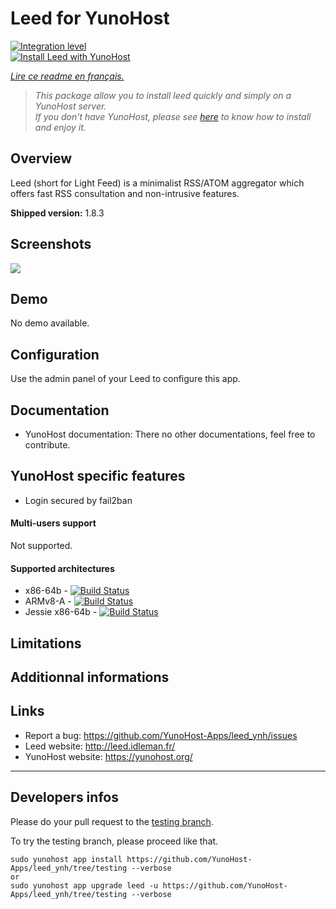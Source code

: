 # Leed for YunoHost

[![Integration level](https://dash.yunohost.org/integration/leed.svg)](https://dash.yunohost.org/appci/app/leed)  
[![Install Leed with YunoHost](https://install-app.yunohost.org/install-with-yunohost.png)](https://install-app.yunohost.org/?app=leed)

*[Lire ce readme en français.](./README_fr.md)*

> *This package allow you to install leed quickly and simply on a YunoHost server.  
If you don't have YunoHost, please see [here](https://yunohost.org/#/install) to know how to install and enjoy it.*

## Overview
Leed (short for Light Feed) is a minimalist RSS/ATOM aggregator which offers fast RSS consultation and non-intrusive features.

**Shipped version:** 1.8.3

## Screenshots

![](http://projet.idleman.fr/leed/data/leed1.jpg)

## Demo

No demo available.

## Configuration

Use the admin panel of your Leed to configure this app.

## Documentation

* YunoHost documentation: There no other documentations, feel free to contribute.

## YunoHost specific features

* Login secured by fail2ban

#### Multi-users support

Not supported.

#### Supported architectures

* x86-64b - [![Build Status](https://ci-apps.yunohost.org/jenkins/job/leed%20(Community)/badge/icon)](https://ci-apps.yunohost.org/jenkins/job/leed%20(Community)/)
* ARMv8-A - [![Build Status](https://ci-apps-arm.yunohost.org/jenkins/job/leed%20(Community)%20(%7EARM%7E)/badge/icon)](https://ci-apps-arm.yunohost.org/jenkins/job/leed%20(Community)%20(%7EARM%7E)/)
* Jessie x86-64b - [![Build Status](https://ci-stretch.nohost.me/jenkins/job/leed%20(Community)/badge/icon)](https://ci-stretch.nohost.me/jenkins/job/leed%20(Community)/)

## Limitations

## Additionnal informations

## Links

 * Report a bug: https://github.com/YunoHost-Apps/leed_ynh/issues
 * Leed website: http://leed.idleman.fr/
 * YunoHost website: https://yunohost.org/

---

Developers infos
----------------

Please do your pull request to the [testing branch](https://github.com/YunoHost-Apps/leed_ynh/tree/testing).

To try the testing branch, please proceed like that.
```
sudo yunohost app install https://github.com/YunoHost-Apps/leed_ynh/tree/testing --verbose
or
sudo yunohost app upgrade leed -u https://github.com/YunoHost-Apps/leed_ynh/tree/testing --verbose
```
